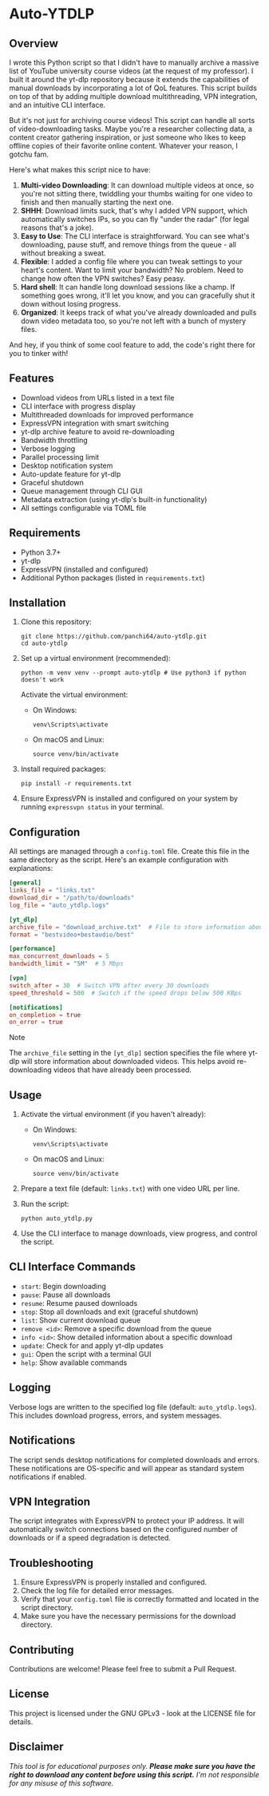 # Auto-YTDLP

## Overview

I wrote this Python script so that I didn't have to manually archive a massive list of YouTube university course videos (at the request of my professor). I built it around the yt-dlp repository because it extends the capabilities of manual downloads by incorporating a lot of QoL features. This script builds on top of that by adding multiple download multithreading, VPN integration, and an intuitive CLI interface.

But it's not just for archiving course videos! This script can handle all sorts of video-downloading tasks. Maybe you're a researcher collecting data, a content creator gathering inspiration, or just someone who likes to keep offline copies of their favorite online content. Whatever your reason, I gotchu fam.

Here's what makes this script nice to have:

1. **Multi-video Downloading**: It can download multiple videos at once, so you're not sitting there, twiddling your thumbs waiting for one video to finish and then manually starting the next one.
2. **SHHH**: Download limits suck, that's why I added VPN support, which automatically switches IPs, so you can fly "under the radar" (for legal reasons that's a joke).
3. **Easy to Use**: The CLI interface is straightforward. You can see what's downloading, pause stuff, and remove things from the queue - all without breaking a sweat.
4. **Flexible**: I added a config file where you can tweak settings to your heart's content. Want to limit your bandwidth? No problem. Need to change how often the VPN switches? Easy peasy.
5. **Hard shell**: It can handle long download sessions like a champ. If something goes wrong, it'll let you know, and you can gracefully shut it down without losing progress.
6. **Organized**: It keeps track of what you've already downloaded and pulls down video metadata too, so you're not left with a bunch of mystery files.

And hey, if you think of some cool feature to add, the code's right there for you to tinker with!

## Features

- Download videos from URLs listed in a text file
- CLI interface with progress display
- Multithreaded downloads for improved performance
- ExpressVPN integration with smart switching
- yt-dlp archive feature to avoid re-downloading
- Bandwidth throttling
- Verbose logging
- Parallel processing limit
- Desktop notification system
- Auto-update feature for yt-dlp
- Graceful shutdown
- Queue management through CLI GUI
- Metadata extraction (using yt-dlp's built-in functionality)
- All settings configurable via TOML file

## Requirements

- Python 3.7+
- yt-dlp
- ExpressVPN (installed and configured)
- Additional Python packages (listed in `requirements.txt`)

## Installation

1. Clone this repository:
   ```
   git clone https://github.com/panchi64/auto-ytdlp.git
   cd auto-ytdlp
   ```

2. Set up a virtual environment (recommended):
   ```
   python -m venv venv --prompt auto-ytdlp # Use python3 if python doesn't work
   ```

   Activate the virtual environment:
   - On Windows:
     ```
     venv\Scripts\activate
     ```
   - On macOS and Linux:
     ```
     source venv/bin/activate
     ```

3. Install required packages:
   ```
   pip install -r requirements.txt
   ```

4. Ensure ExpressVPN is installed and configured on your system by running `expressvpn status` in your terminal.

## Configuration

All settings are managed through a `config.toml` file. Create this file in the same directory as the script. Here's an example configuration with explanations:

```toml
[general]
links_file = "links.txt"
download_dir = "/path/to/downloads"
log_file = "auto_ytdlp.logs"

[yt_dlp]
archive_file = "download_archive.txt"  # File to store information about downloaded videos
format = "bestvideo+bestaudio/best"

[performance]
max_concurrent_downloads = 5
bandwidth_limit = "5M"  # 5 Mbps

[vpn]
switch_after = 30  # Switch VPN after every 30 downloads
speed_threshold = 500  # Switch if the speed drops below 500 KBps

[notifications]
on_completion = true
on_error = true
```
> [!NOTE]
> The `archive_file` setting in the `[yt_dlp]` section specifies the file where yt-dlp will store information about downloaded videos. This helps avoid re-downloading videos that have already been processed.

## Usage

1. Activate the virtual environment (if you haven't already):
   - On Windows:
     ```
     venv\Scripts\activate
     ```
   - On macOS and Linux:
     ```
     source venv/bin/activate
     ```
2. Prepare a text file (default: `links.txt`) with one video URL per line.

3. Run the script:
   ```
   python auto_ytdlp.py
   ```

4. Use the CLI interface to manage downloads, view progress, and control the script.

## CLI Interface Commands

- `start`: Begin downloading
- `pause`: Pause all downloads
- `resume`: Resume paused downloads
- `stop`: Stop all downloads and exit (graceful shutdown)
- `list`: Show current download queue
- `remove <id>`: Remove a specific download from the queue
- `info <id>`: Show detailed information about a specific download
- `update`: Check for and apply yt-dlp updates
- `gui`: Open the script with a terminal GUI
- `help`: Show available commands

## Logging

Verbose logs are written to the specified log file (default: `auto_ytdlp.logs`). This includes download progress, errors, and system messages.

## Notifications

The script sends desktop notifications for completed downloads and errors. These notifications are OS-specific and will appear as standard system notifications if enabled.

## VPN Integration

The script integrates with ExpressVPN to protect your IP address. It will automatically switch connections based on the configured number of downloads or if a speed degradation is detected.

## Troubleshooting

1. Ensure ExpressVPN is properly installed and configured.
2. Check the log file for detailed error messages.
3. Verify that your `config.toml` file is correctly formatted and located in the script directory.
4. Make sure you have the necessary permissions for the download directory.

## Contributing

Contributions are welcome! Please feel free to submit a Pull Request.

## License

This project is licensed under the GNU GPLv3 - look at the LICENSE file for details.

## Disclaimer

_This tool is for educational purposes only. **Please make sure you have the right to download any content before using this script.** I'm not responsible for any misuse of this software._
